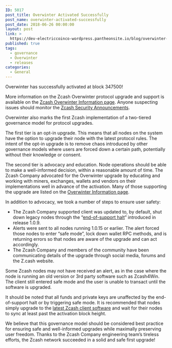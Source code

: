 ```yaml
---
ID: 5017
post_title: Overwinter Activated Successfully
post_name: overwinter-activated-successfully
post_date: 2018-06-26 00:00:00
layout: post
link: >
  https://dev-electriccoinco-wordpress.pantheonsite.io/blog/overwinter-activated-successfully/
published: true
tags:
  - governance
  - Overwinter
  - releases
categories:
  - General
---
```

<p>Overwinter has successfully activated at block 347500!</p>
<p>More information on the Zcash Overwinter protocol upgrade and support is available on the <a href="https://z.cash/upgrade/overwinter.html">Zcash Overwinter Information page</a>. Anyone suspecting issues should monitor the <a href="https://z.cash/support/security/announcements.html">Zcash Security Announcements</a>. </p>
<p>Overwinter also marks the first Zcash implementation of a two-tiered governance model for protocol upgrades. </p>
<p>The first tier is an opt-in upgrade. This means that all nodes on the system have the option to upgrade their node with the latest protocol rules. The intent of the opt-in upgrade is to remove chaos introduced by other governance models where users are forced down a certain path, potentially without their knowledge or consent.</p>
<p>The second tier is advocacy and education. Node operations should be able to make a well-informed decision, within a reasonable amount of time. The Zcash Company advocated for the Overwinter upgrade by educating and working with miners, exchanges, wallets and vendors on their implementations well in advance of the activation. Many of those supporting the upgrade are listed on the <a href="https://z.cash/upgrade/overwinter.html">Overwinter Information page</a>.</p>
<p>In addition to advocacy, we took a number of steps to ensure user safety:</p>
<ul>
<li style="font-weight: 400;">The Zcash Company supported client was updated to, by default, shut down legacy nodes through the “<a href="/blog/release-cycle-update/">end-of-support halt</a>” introduced in release 1.0.9. </li>
<li style="font-weight: 400;">Alerts were sent to all nodes running 1.0.15 or earlier. The alert forced those nodes to enter “safe mode”, lock down wallet RPC methods, and is returning errors so that nodes are aware of the upgrade and can act accordingly. </li>
<li style="font-weight: 400;">The Zcash Company and members of the community have been communicating details of the upgrade through social media, forums and the Z.cash website.</li>
</ul>
<p>Some Zcash nodes may not have received an alert, as in the case where the node is running an old version or 3rd party software such as Zcash4Win. The client still entered safe mode and the user is unable to transact until the software is upgraded. </p>
<p>It should be noted that all funds and private keys are unaffected by the end-of-support halt or by triggering safe mode. It is recommended that nodes simply upgrade to the <a href="https://z.cash/download.html">latest Zcash client software</a> and wait for their nodes to sync at least past the activation block height.</p>
<p>We believe that this governance model should be considered best practice for ensuring safe and well-informed upgrades while maximally preserving user freedom. Thanks to the Zcash Company engineering team’s tireless efforts, the Zcash network succeeded in a solid and safe first upgrade!</p>
